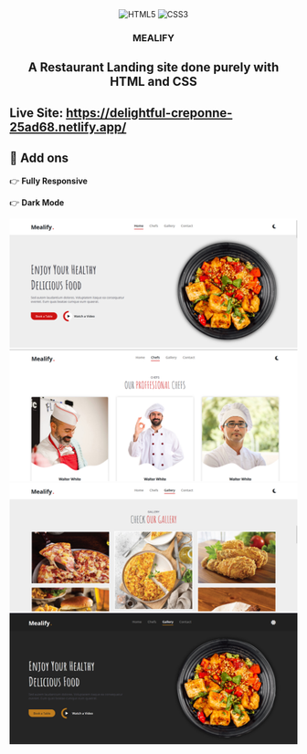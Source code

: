 <div align="center">
  <div>
    <img src="https://img.shields.io/badge/-HTML5-black?style=for-the-badge&logo=html5&logoColor=E34F26" alt="HTML5" />
    <img src="https://img.shields.io/badge/-CSS3-black?style=for-the-badge&logo=css3&logoColor=1572B6" alt="CSS3" />
  </div>
  <h3 align="center">MEALIFY</h3>
  <h2>A Restaurant Landing site done purely with HTML and CSS</h2>
</div>

## Live Site: https://delightful-creponne-25ad68.netlify.app/



## <a name="features">🔋 Add ons</a>

👉 **Fully Responsive**

👉 **Dark Mode**

![Logo](./images/1.png)
![Logo](./images/2.png)
![Logo](./images/3.png)
![Logo](./images/4.png)
